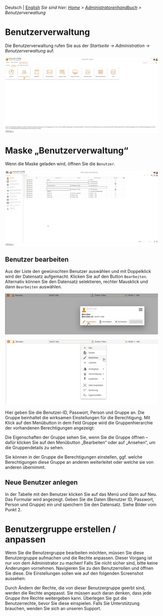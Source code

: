 <!-- TITLE: Benutzerverwaltung -->
<!-- SUBTITLE: Überblick Benutzerverwaltung -->

Deutsch | [English](/en/admin-guide)
*Sie sind hier: [Home](/home/) > [Administratorenhandbuch](/de/admin-guide) > Benutzerverwaltung*

# Benutzerverwaltung

Die Benutzerverwaltung rufen Sie aus der *Startseite -> Administration -> Benutzerverwaltung* auf.

![Vr Benutzervewaltung Uberblick](/uploads/administration/vr-benutzervewaltung-uberblick.jpg "Vr Benutzervewaltung Uberblick")
 
# Maske „Benutzerverwaltung“
Wenn die Maske geladen wird, öffnen Sie die `Benutzer`. 

![Vr Benutzervewaltung Benutzer](/uploads/administration/vr-benutzervewaltung-benutzer.jpg "Vr Benutzervewaltung Benutzer")

## Benutzer bearbeiten
Aus der Liste den gewünschten Benutzer auswählen und mit Doppelklick wird der Datensatz aufgemacht. Klicken Sie auf den Button `Bearbeiten`. Alternativ können Sie den Datensatz selektieren, rechter Mausklick und dann `Bearbeiten` auswählen.

![Vr Benutzervewaltung Benutzer Bearbeiten 2](/uploads/administration/vr-benutzervewaltung-benutzer-bearbeiten-2.jpg "Vr Benutzervewaltung Benutzer Bearbeiten 2")

![Vr Benutzervewaltung Benutzer Bearbeiten 1](/uploads/administration/vr-benutzervewaltung-benutzer-bearbeiten-1.jpg "Vr Benutzervewaltung Benutzer Bearbeiten 1")


Hier geben Sie die Benutzer-ID, Passwort, Person und Gruppe an. Die Gruppe beinhaltet die wirksamen Einstellungen für die Berechtigung. Mit Klick auf den Menübutton in dem Feld Gruppe wird die Gruppenhierarchie der vorhandenen Berechtigungen angezeigt:
 

Die Eigenschaften der Gruppe sehen Sie, wenn Sie die Gruppe öffnen – dafür klicken Sie auf den Menübutton „Bearbeiten“ oder auf „Ansehen“, um die Gruppendetails zu sehen.
 

Sie können in der Gruppe die Berechtigungen einstellen, ggf. welche Berechtigungen diese Gruppe an anderen weiterleitet oder welche sie von anderen übernimmt.

## Neue Benutzer anlegen
In der Tabelle mit den Benutzer klicken Sie auf das Menü   und dann auf Neu. Das Formular wird angezeigt. Geben Sie die Daten (Benutzer ID, Passwort, Person und Gruppe) ein und speichern Sie den Datensatz. Siehe Bilder vom Punkt 2. 

# Benutzergruppe erstellen / anpassen
Wenn Sie die Benutzergruppe bearbeiten möchten, müssen Sie diese Benutzergruppe aufmachen und die Rechte anpassen. 
Dieser Vorgang ist nur von dem Administrator zu machen! Falls Sie nicht sicher sind, bitte keine Änderungen vornehmen. 
Navigieren Sie zu den Benutzerrollen und öffnen Sie diese. Die Einstellungen sollen wie auf den folgenden Screenshot aussehen:
 
 

Durch Ändern der Rechte, die von dieser Benutzergruppe geerbt sind, werden die Rechte angepasst. 
Sie müssen auch daran denken, dass jede Gruppe ihre Rechte weitergeben kann. Überlegen Sie gut die Benutzerrechte, bevor Sie diese einspielen. Falls Sie Unterstützung brauchen, wenden Sie sich an unseren Support. 

